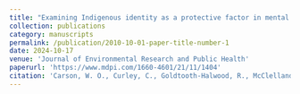 ```yaml
---
title: "Examining Indigenous identity as a protective factor in mental well-being research in the United States: A scoping review"
collection: publications
category: manuscripts
permalink: /publication/2010-10-01-paper-title-number-1
date: 2024-10-17
venue: 'Journal of Environmental Research and Public Health'
paperurl: 'https://www.mdpi.com/1660-4601/21/11/1404'
citation: 'Carson, W. O., Curley, C., Goldtooth-Halwood, R., McClelland, D. J., Carroll, S. R., Yuan, N. P., Carvajal, S., & Cordova-Marks, F. M. (2024). &quot;Examining Indigenous identity as a protective factor in mental well-being research in the United States: A scoping review.&quot; <i>International Journal of Environmental Research and Public Health </i>. 21(11), 1404.'
---
```

